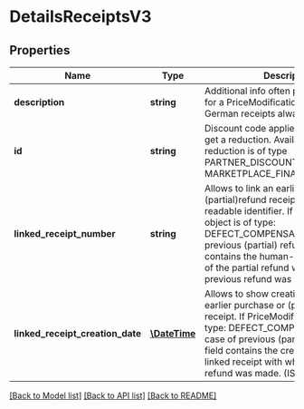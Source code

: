 # DetailsReceiptsV3

## Properties
Name | Type | Description | Notes
------------ | ------------- | ------------- | -------------
**description** | **string** | Additional info often printed on the pdf for a PriceModification object (on German receipts always in German) | 
**id** | **string** | Discount code applied to the order to get a reduction. Available when reduction is of type PARTNER_DISCOUNT or MARKETPLACE_FINANCED_DISCOUNT | [optional] 
**linked_receipt_number** | **string** | Allows to link an earlier purchase or (partial)refund receipt by human-readable identifier.  If PriceModification object is of type: DEFECT_COMPENSATION: In case of previous (partial) refunds this field contains the human-readable identifier of the partial refund with which the previous refund was made | [optional] 
**linked_receipt_creation_date** | [**\DateTime**](\DateTime.md) | Allows to show creation date of linked earlier purchase or (partial)refund receipt.  If PriceModification object is of type: DEFECT_COMPENSATION: In case of previous (partial) refunds this field contains the creation date of linked receipt with which the previous refund was made. (ISO-8601 format) | [optional] 

[[Back to Model list]](../../README.md#documentation-for-models) [[Back to API list]](../../README.md#documentation-for-api-endpoints) [[Back to README]](../../README.md)

